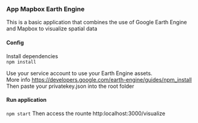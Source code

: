 ### App Mapbox Earth Engine

This is a basic application that combines the use of Google Earth Engine and Mapbox to visualize spatial data

#### Config
Install dependencies <br>
`npm install`

Use your service account to use your Earth Engine assets. <br>
More info https://developers.google.com/earth-engine/guides/npm_install  <br>
Then paste your privatekey.json into the root folder

#### Run application
`npm start`
Then access the rounte http:localhost:3000/visualize
